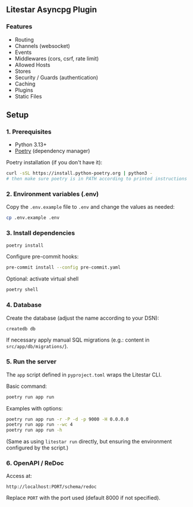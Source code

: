 ## Litestar Asyncpg Plugin

### Features

* Routing
* Channels (websocket)
* Events
* Middlewares (cors, csrf, rate limit)
* Allowed Hosts
* Stores
* Security / Guards (authentication)
* Caching
* Plugins
* Static Files

## Setup

### 1. Prerequisites

* Python 3.13+
* [Poetry](https://python-poetry.org/) (dependency manager)

Poetry installation (if you don't have it):

```bash
curl -sSL https://install.python-poetry.org | python3 -
# then make sure poetry is in PATH according to printed instructions
```

### 2. Environment variables (.env)

Copy the `.env.example` file to `.env` and change the values as needed:

```bash
cp .env.example .env
```

### 3. Install dependencies

```bash
poetry install
```

Configure pre-commit hooks:

```bash
pre-commit install --config pre-commit.yaml
```

Optional: activate virtual shell

```bash
poetry shell
```

### 4. Database

Create the database (adjust the name according to your DSN):

```bash
createdb db
```

If necessary apply manual SQL migrations (e.g.: content in `src/app/db/migrations/`).

### 5. Run the server

The `app` script defined in `pyproject.toml` wraps the Litestar CLI.

Basic command:

```bash
poetry run app run
```

Examples with options:

```bash
poetry run app run -r -P -d -p 9000 -H 0.0.0.0
poetry run app run --wc 4
poetry run app run -h
```

(Same as using `litestar run` directly, but ensuring the environment configured by the script.)

### 6. OpenAPI / ReDoc

Access at:

```
http://localhost:PORT/schema/redoc
```

Replace `PORT` with the port used (default 8000 if not specified).

